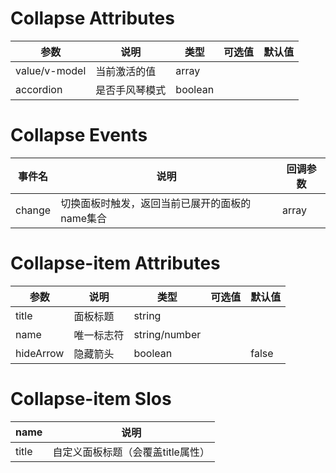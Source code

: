 
# Collapse Attributes

参数|说明|类型|可选值|默认值
-|-|-|-|-|
value/v-model|当前激活的值|array||
accordion|是否手风琴模式|boolean|||false

# Collapse Events

事件名|说明|回调参数
-|-|-|
change|切换面板时触发，返回当前已展开的面板的name集合|array|

# Collapse-item Attributes

参数|说明|类型|可选值|默认值
-|-|-|-|-|
title|面板标题|string||
name|唯一标志符|string/number||
hideArrow|隐藏箭头|boolean||false

# Collapse-item Slos

name|说明
-|-|
title|自定义面板标题（会覆盖title属性）